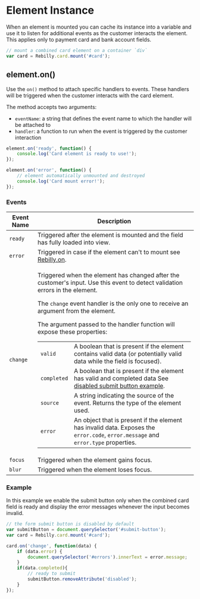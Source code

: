 # Element Instance

When an element is mounted you can cache its instance into a variable and use it to listen for additional events as the customer interacts the element. This applies only to payment card and bank account fields.

```js
// mount a combined card element on a container `div`
var card = Rebilly.card.mount('#card');
```

## element.on()

Use the `on()` method to attach specific handlers to events. These handlers will be triggered when the customer interacts with the card element.

The method accepts two arguments:
- `eventName`: a string that defines the event name to which the handler will be attached to
- `handler`: a function to run when the event is triggered by the customer interaction

```js
element.on('ready', function() {
    console.log('Card element is ready to use!');
});
```

```js
element.on('error', function() {
    // element automatically unmounted and destroyed
    console.log('Card mount error!');
});
```

### Events   

<table>
    <thead>
        <tr>
            <th>Event Name</th>
            <th>Description</th>
        </tr>
    </thead>
    <tbody>
        <tr>
            <td><code>ready</code></td>
            <td>Triggered after the element is mounted and the field has fully loaded into view.</td>
        </tr>
        <tr>
            <td><code>error</code></td>
            <td>Triggered in case if the element can't to mount see <a href="/framepay-docs/reference/rebilly.html#rebilly-on">Rebilly.on</a>.</td>
        </tr>
        <tr>
            <td><code>change</code></td>
            <td>
                <p>Triggered when the element has changed after the customer's input. Use this event to detect validation errors in the element.</p>
                <p>The <code>change</code> event handler is the only one to receive an argument from the element.</p>
                <p>The argument passed to the handler function will expose these properties:</p>
                <table>
                    <tbody>
                        <tr>
                            <td><code>valid</code></td>
                            <td>
                                A boolean that is present if the element contains valid data (or potentially valid data while the field is focused).
                            </td>
                        </tr>
                        <tr>
                            <td><code>completed</code></td>
                            <td>A boolean that is present if the element has valid and completed data See <a href="/framepay-docs/examples/payment-card/disabled-submit.html">disabled submit button example</a>.</td>
                        </tr>
                        <tr>
                            <td><code>source</code></td>
                            <td>A string indicating the source of the event. Returns the type of the element used.</td>
                        </tr>
                        <tr>
                            <td><code>error</code></td>
                            <td>An object that is present if the element has invalid data. Exposes the <code>error.code</code>, <code>error.message</code> and <code>error.type</code> properties.</td>
                        </tr>
                    </tbody>
                </table>                
            </td>
        </tr>
        <tr>
            <td><code>focus</code></td>
            <td>Triggered when the element gains focus.</td>
        </tr>
        <tr>
            <td><code>blur</code></td>
            <td>Triggered when the element loses focus.</td>
        </tr>
    </tbody>
</table>

### Example

In this example we enable the submit button only when the combined card field is ready and display the error messages whenever the input becomes invalid.

```js
// the form submit button is disabled by default
var submitButton = document.querySelector('#submit-button');
var card = Rebilly.card.mount('#card');

card.on('change', function(data) {
    if (data.error) {
        document.querySelector('#errors').innerText = error.message;
    }
    if(data.completed){
        // ready to submit
        submitButton.removeAttribute('disabled');
    }
});
```
